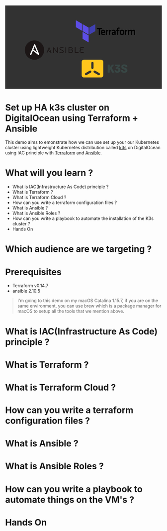 ![ansible_terraform_k3s](./assets/ansible_terraform_k3s.png)

# Set up HA k3s cluster on DigitalOcean using Terraform + Ansible

This demo aims to emonstrate how we can use set up your our Kubernetes cluster using lightweight Kubernetes distribution called [k3s](https://k3s.io) on DigitalOcean using IAC principle with [Terraform](https://www.terraform.io) and [Ansible](https://www.ansible.com).

# What will you learn ?

* What is IAC(Infrastructure As Code) principle ?
* What is Terraform ?
* What is Terraform Cloud ?
* How can you write a terraform configuration files ? 
* What is Ansible ?
* What is Ansible Roles ?
* How can you write a playbook to automate the installation of the K3s cluster ?
* Hands On

# Which audience are we targeting ?

# Prerequisites

* Terraform v0.14.7
* ansible 2.10.5

> I'm going to this demo on my macOS Catalina 1.15.7, if you are on the same environment, you can use brew which is a package manager for macOS to setup all the tools that we mention above.

# What is IAC(Infrastructure As Code) principle ?

# What is Terraform ?

# What is Terraform Cloud ?

# How can you write a terraform configuration files ?

# What is Ansible ?

# What is Ansible Roles ?

# How can you write a playbook to automate things on the VM's ?

# Hands On

